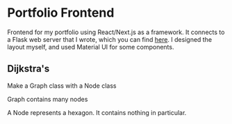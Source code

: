 # Portfolio Frontend

Frontend for my portfolio using React/Next.js as a framework. It connects to a Flask web server that I wrote, which you can find [here](https://github.com/grepfruit19/portfolio-backend). I designed the layout myself, and used Material UI for some components.

## Dijkstra's

Make a Graph class with a Node class

Graph contains many nodes

A Node represents a hexagon. It contains nothing in particular.
